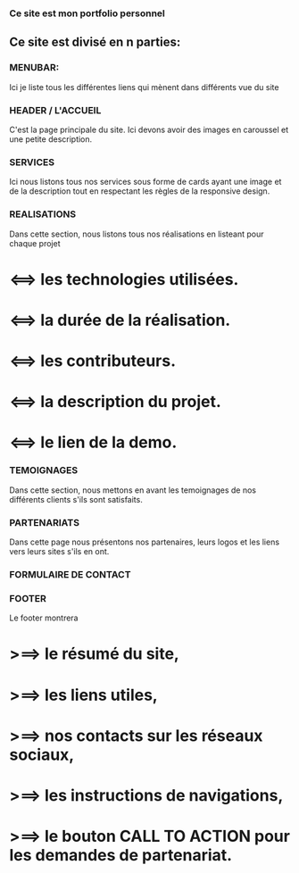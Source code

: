 ### Ce site est mon portfolio personnel
##  Ce site est divisé en n parties:

### MENUBAR:
Ici je liste tous les différentes liens qui mènent dans différents vue du site 

### HEADER / L'ACCUEIL
C'est la page principale du site. Ici devons avoir des images en caroussel et une petite description.

### SERVICES
Ici nous listons tous nos services sous forme de cards ayant une image et de la description tout en respectant les règles de la responsive design.

### REALISATIONS
Dans cette section, nous listons tous nos réalisations en listeant pour chaque projet
# <==> les technologies utilisées.
# <==> la durée de la réalisation.
# <==> les contributeurs.
# <==> la description du projet.
# <==> le lien de la demo.

### TEMOIGNAGES
Dans cette section, nous mettons en avant les temoignages de nos différents clients s'ils sont satisfaits.

### PARTENARIATS
Dans cette page nous présentons nos partenaires, leurs logos et les liens vers leurs sites s'ils en ont.

### FORMULAIRE DE CONTACT

### FOOTER

Le footer montrera 
# >==> le résumé du site,
# >==> les liens utiles,
# >==> nos contacts sur les réseaux sociaux,
# >==> les instructions de navigations,
# >==> le bouton CALL TO ACTION pour les demandes de partenariat.